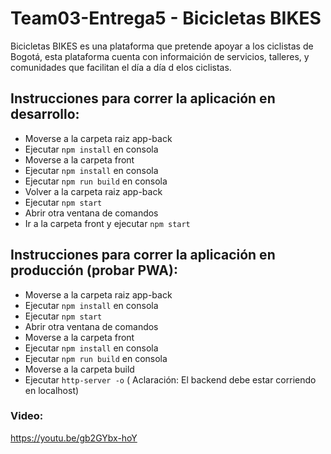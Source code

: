 # Team03-Entrega5 - Bicicletas BIKES


Bicicletas BIKES es una plataforma que pretende apoyar a los ciclistas de Bogotá, esta plataforma cuenta con informaición de servicios, talleres, y comunidades que facilitan el día a día d elos ciclistas.



## Instrucciones para correr la aplicación en desarrollo:

- Moverse a la carpeta raiz app-back
- Ejecutar `npm install` en consola
- Moverse a la carpeta front
- Ejecutar `npm install` en consola
- Ejecutar `npm run build` en consola
- Volver a la carpeta raiz app-back
- Ejecutar `npm start`
- Abrir otra ventana de comandos
- Ir a la carpeta front y ejecutar `npm start`

## Instrucciones para correr la aplicación en producción (probar PWA):

- Moverse a la carpeta raiz app-back
- Ejecutar `npm install` en consola
- Ejecutar `npm start`
- Abrir otra ventana de comandos
- Moverse a la carpeta front
- Ejecutar `npm install` en consola
- Ejecutar `npm run build` en consola
- Moverse a la carpeta build
- Ejecutar `http-server -o` ( Aclaración: El backend debe estar corriendo en localhost)


### Video:

https://youtu.be/gb2GYbx-hoY
